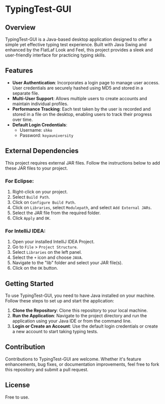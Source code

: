 # TypingTest-GUI

## Overview
TypingTest-GUI is a Java-based desktop application designed to offer a simple yet effective typing test experience. Built with Java Swing and enhanced by the FlatLaf Look and Feel, this project provides a sleek and user-friendly interface for practicing typing skills.

## Features
- **User Authentication**: Incorporates a login page to manage user access. User credentials are securely hashed using MD5 and stored in a separate file.
- **Multi-User Support**: Allows multiple users to create accounts and maintain individual profiles.
- **Performance Tracking**: Each test taken by the user is recorded and stored in a file on the desktop, enabling users to track their progress over time.
- **Default Login Credentials**: 
  - Username: `shko`
  - Password: `koyauniversity`

## External Dependencies
This project requires external JAR files. Follow the instructions below to add these JAR files to your project.

### For Eclipse:
1. Right-click on your project.
2. Select `Build Path`.
3. Click on `Configure Build Path`.
4. Click on `Libraries`, select `Modulepath`, and select `Add External JARs`.
5. Select the JAR file from the required folder.
6. Click `Apply` and `OK`.

### For IntelliJ IDEA:
1. Open your installed IntelliJ IDEA Project.
2. Go to `File` > `Project Structure`.
3. Select `Libraries` on the left panel.
4. Select the `+` icon and choose `JAVA`.
5. Navigate to the "lib" folder and select your JAR file(s).
6. Click on the `OK` button.

## Getting Started
To use TypingTest-GUI, you need to have Java installed on your machine. Follow these steps to set up and start the application:

1. **Clone the Repository**: Clone this repository to your local machine.
2. **Run the Application**: Navigate to the project directory and run the application using your Java IDE or from the command line.
3. **Login or Create an Account**: Use the default login credentials or create a new account to start taking typing tests.

## Contribution
Contributions to TypingTest-GUI are welcome. Whether it's feature enhancements, bug fixes, or documentation improvements, feel free to fork this repository and submit a pull request.

## License
Free to use.

